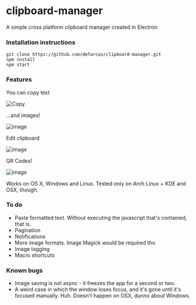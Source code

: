 # clipboard-manager
A simple cross platform clipboard manager created in Electron

### Installation instructions
```
git clone https://github.com/dmfarcas/clipboard-manager.git 
npm install
npm start
```

### Features
You can copy text

 
![Copy](https://media.giphy.com/media/Je0VtvAOii8JG/giphy.gif "Copy")

...and images!

![image](https://media.giphy.com/media/cfFkywZVc8sRq/giphy.gif "Image")


Edit clipboard


![image](https://media.giphy.com/media/142v5imr1LgVoY/giphy.gif "Image")


QR Codes!

![image](https://media.giphy.com/media/dS24CPNRrJE88/giphy.gif "Image")

 
 
Works on OS X, Windows and Linux. Tested only on Arch Linux + KDE and OSX, though.

### To do
* Paste formatted text. Without executing the javascript that's contained, that is.
* Pagination
* Notifications
* More image formats. Image Magick would be required tho
* Image tagging
* Macro shortcuts

### Known bugs
* Image saving is not async - it freezes the app for a second or two.
* A weird case in which the window loses focus, and it's gone until it's focused manually. Huh. Doesn't happen on OSX, dunno about Windows.
